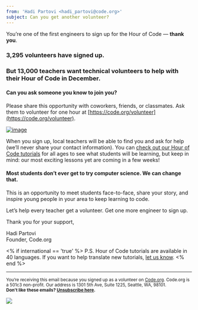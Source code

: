 ```yaml
---
from: 'Hadi Partovi <hadi_partovi@code.org>'
subject: Can you get another volunteer?
---
```


You’re one of the first engineers to sign up for the Hour of Code — **thank you**.

### 3,295 volunteers have signed up.

### But 13,000 teachers want technical volunteers to help with their Hour of Code in December.

#### Can you ask someone you know to join you?
Please share this opportunity with coworkers, friends, or classmates. Ask them to volunteer for one hour at [https://code.org/volunteer](https://code.org/volunteer). 

[![image](https://code.org/images/email/fit-400/class.jpg)](https://code.org/engineer)

When you sign up, local teachers will be able to find you and ask for help (we’ll never share your contact information). You can [check out our Hour of Code tutorials](https://code.org/learn) for all ages to see what students will be learning, but keep in mind: our most exciting lessons yet are coming in a few weeks!

#### Most students don’t ever get to try computer science. We can change that. 

This is an opportunity to meet students face-to-face, share your story, and inspire young people in your area to keep learning to code. 

Let’s help every teacher get a volunteer. Get one more engineer to sign up.

Thank you for your support,

Hadi Partovi<br />
Founder, Code.org

<% if international == 'true' %>
P.S. Hour of Code tutorials are available in 40 languages. If you want to help translate new tutorials, [let us know](http://code.org/translate).
<% end %>

<hr>

<small>You’re receiving this email because you signed up as a volunteer on <a href="https://Code.org/">Code.org</a>. Code.org is a 501c3 non-profit. Our address is 1301 5th Ave, Suite 1225, Seattle, WA, 98101.</small> <br />
<small><strong>Don't like these emails? [Unsubscribe here](<%= unsubscribe_link %>).</strong></small>


![](<%= tracking_pixel %>)

